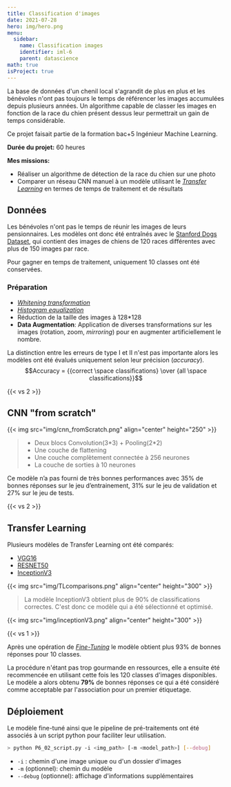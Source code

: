 ```yaml
---
title: Classification d'images
date: 2021-07-28
hero: img/hero.png
menu:
  sidebar:
    name: Classification images
    identifier: iml-6
    parent: datascience
math: true
isProject: true
---
```


La base de données d'un chenil local s'agrandit de plus en plus et les bénévoles n'ont pas toujours le temps de référencer les images accumulées depuis plusieurs années. Un algorithme capable de classer les images en fonction de la race du chien présent dessus leur permettrait un gain de temps considérable.

Ce projet faisait partie de la formation bac+5 Ingénieur Machine Learning.

<!-- {{< vs 1 >}}
{{< githublink "FlorianFormentini/OC_IML_P6_Images" >}} -->

**Durée du projet:** 60 heures

**Mes missions:**
- Réaliser un algorithme de détection de la race du chien sur une photo
- Comparer un réseau CNN manuel à un modèle utilisant le [*Transfer Learning*](https://fr.wikipedia.org/wiki/Apprentissage_par_transfert) en termes de temps de traitement et de résultats

## Données
Les bénévoles n'ont pas le temps de réunir les images de leurs pensionnaires. Les modèles ont donc été entraînés avec le [Stanford Dogs Dataset](http://vision.stanford.edu/aditya86/ImageNetDogs/), qui contient des images de chiens de 120 races différentes avec plus de 150 images par race.

Pour gagner en temps de traitement, uniquement 10 classes ont été conservées.

### Préparation
- [*Whitening transformation*](https://en.wikipedia.org/wiki/Whitening_transformation)
- [*Histogram equalization*](https://en.wikipedia.org/wiki/Histogram_equalization)
- Réduction de la taille des images à 128*128
- **Data Augmentation**: Application de diverses transformations sur les images (rotation, zoom, *mirroring*) pour en augmenter artificiellement le nombre.

La distinction entre les erreurs de type I et II n'est pas importante alors les modèles ont été évalués uniquement selon leur précision (*accuracy*).
$$Accuracy = {{correct \space classifications} \over {all \space classifications}}$$

{{< vs 2 >}}

## CNN "from scratch"
{{< img src="img/cnn_fromScratch.png" align="center" height="250" >}}
> - Deux blocs Convolution(3\*3) + Pooling(2\*2)
> - Une couche de flattening
> - Une couche complètement connectée à 256 neurones
> - La couche de sorties à 10 neurones

Ce modèle n’a pas fourni de très bonnes performances avec 35% de bonnes réponses sur le jeu d’entrainement, 31% sur le jeu de validation et 27% sur le jeu de tests. 

<!-- {{< img src="img/cm_custom.png" align="center"  height="300" >}} -->

{{< vs 2 >}}

## Transfer Learning

Plusieurs modèles de Transfer Learning ont été comparés:
- [VGG16](https://arxiv.org/abs/1409.1556v6)
- [RESNET50](https://towardsdatascience.com/the-annotated-resnet-50-a6c536034758)
- [InceptionV3](https://cloud.google.com/tpu/docs/inception-v3-advanced?hl=fr)

<!-- {{< img src="img/cm_tl.png" align="center"  height="300" >}} -->
{{< img src="img/TLcomparisons.png" align="center"  height="300" >}}
> La modèle InceptionV3 obtient plus de 90% de classifications correctes. C'est donc ce modèle qui a été sélectionné et optimisé.

{{< img src="img/inceptionV3.png" align="center" height="300" >}}

{{< vs 1 >}}

Après une opération de [*Fine-Tuning*](https://keras.io/api/applications/#finetune-inceptionv3-on-a-new-set-of-classes) le modèle obtient plus 93% de bonnes réponses pour 10 classes.

La procédure n'étant pas trop gourmande en ressources, elle a ensuite été recommencée en utilisant cette fois les 120 classes d'images disponibles.  
Le modèle a alors obtenu **79%** de bonnes réponses ce qui a été considéré comme acceptable par l'association pour un premier étiquetage.

## Déploiement

Le modèle fine-tuné ainsi que le pipeline de pré-traitements ont été associés à un script python pour faciliter leur utilisation.

```sh
> python P6_02_script.py -i <img_path> [-m <model_path>] [--debug]
```
- `-i` : chemin d'une image unique ou d'un dossier d'images
- `-m` (optionnel): chemin du modèle
- `--debug` (optionnel): affichage d'informations supplémentaires
